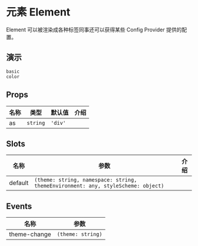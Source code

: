 # 元素 Element
Element 可以被渲染成各种标签同事还可以获得某些 Config Provider 提供的配置。

## 演示
```demo
basic
color
```

## Props
|名称|类型|默认值|介绍|
|-|-|-|-|
|as|`string`|`'div'`||

## Slots
|名称|参数|介绍|
|-|-|-|
|default|`(theme: string, namespace: string, themeEnvironment: any, styleScheme: object)`||

## Events
|名称|参数|
|-|-|
|theme-change|`(theme: string)`|